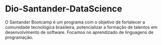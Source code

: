 # Dio-Santander-DataScience
O Santander Bootcamp é um programa com o objetivo de fortalecer a comunidade tecnológica brasileira, potencializar a formação de talentos em desenvolvimento de software.  Focamos no aprendizado de linguagens de programação.
